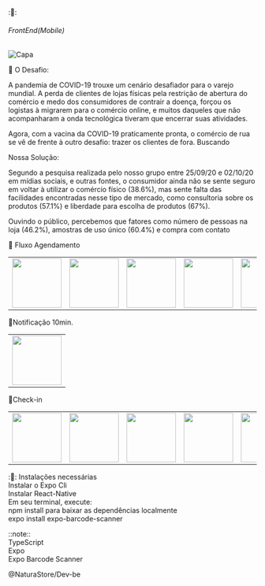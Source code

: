 
::rocket::
###### FrontEnd(Mobile)

![Capa](https://user-images.githubusercontent.com/57687300/95137284-a2d3a900-075f-11eb-86d4-b9fc38494a39.jpg)

:rotating_light: O Desafio:

A pandemia de COVID-19 trouxe um cenário desafiador para o varejo mundial. A perda de clientes de lojas físicas pela restrição de abertura do comércio e medo dos consumidores de contrair a doença, forçou os logistas à migrarem para o comércio online, e muitos daqueles que não acompanharam a onda tecnológica tiveram que encerrar suas atividades.

Agora, com a vacina da COVID-19 praticamente pronta, o comércio de rua se vê de frente à outro desafio: trazer os clientes de fora. Buscando


Nossa Solução: 

Segundo a pesquisa realizada pelo nosso grupo entre 25/09/20 e 02/10/20 em mídias sociais, e outras fontes, o consumidor ainda não se sente seguro em voltar à utilizar o comércio físico (38.6%), mas sente falta das facilidades encontradas nesse tipo de mercado, como consultoria sobre os produtos (57.1%) e liberdade para escolha de produtos (67%).

Ouvindo o público, percebemos que fatores como número de pessoas na loja (46.2%), amostras de uso único (60.4%) e compra com contato 


:hammer: Fluxo Agendamento

<table>
<td><img src="https://user-images.githubusercontent.com/57687300/95137887-ef6bb400-0760-11eb-8abd-7ede70c53735.png" width="100"></td>
<td><img src="https://user-images.githubusercontent.com/57687300/95137893-f09ce100-0760-11eb-843b-bad40cf4bd8c.png" width="100"></td>
<td><img src="https://user-images.githubusercontent.com/57687300/95137898-f2ff3b00-0760-11eb-9baa-000d7a507fa0.png" width="100"></td>
<td><img src="https://user-images.githubusercontent.com/57687300/95137901-f397d180-0760-11eb-80ce-d2a637d0a44f.png" width="100"></td>
<td><img src="https://user-images.githubusercontent.com/57687300/95137902-f4306800-0760-11eb-8619-b7ad554bab50.png" width="100"></td>
<td><img src="https://user-images.githubusercontent.com/57687300/95137903-f4c8fe80-0760-11eb-878a-cc2d48d67021.png" width="100"></td>
<td><img src="https://user-images.githubusercontent.com/57687300/95137905-f5619500-0760-11eb-8081-ab1199f7b791.png" width="100"></td>
<td><img src="https://user-images.githubusercontent.com/57687300/95137906-f5619500-0760-11eb-902b-31e92a0c0ab4.png" width="100"></td>
</table>

:bookmark:Notificação 10min.
<table>
<td><img src="https://user-images.githubusercontent.com/57687300/95138683-b5031680-0762-11eb-8c36-ef3acb7a41e0.png" width="100"></td>
</table>


:memo:Check-in
<table>
<td><img src="https://user-images.githubusercontent.com/57687300/95137923-feeafd00-0760-11eb-8e76-ca3a7f37ea75.png" width="100"></td>
<td><img src="https://user-images.githubusercontent.com/57687300/95137924-feeafd00-0760-11eb-87b0-a5da661ade99.png" width="100"></td>
<td><img src="https://user-images.githubusercontent.com/57687300/95137925-ff839380-0760-11eb-9a0f-4f25c99d04a4.png" width="100"></td>
<td><img src="https://user-images.githubusercontent.com/57687300/95137927-001c2a00-0761-11eb-96ec-b8fa429a9a0b.png" width="100"></td>
<td><img src="https://user-images.githubusercontent.com/57687300/95137927-001c2a00-0761-11eb-96ec-b8fa429a9a0b.png" width="100"></td>
<td><img src="https://user-images.githubusercontent.com/57687300/95137930-001c2a00-0761-11eb-8fc6-9392e497a9a0.png" width="100"></td>
<td><img src="https://user-images.githubusercontent.com/57687300/95137934-00b4c080-0761-11eb-932a-8c7b8eb40121.png" width="100"></td>
<td><img src="https://user-images.githubusercontent.com/57687300/95137936-00b4c080-0761-11eb-9877-e5959930d5ab.png" width="100"></td>
<td><img src="https://user-images.githubusercontent.com/57687300/95137939-014d5700-0761-11eb-91d3-f3c6553075e3.png" width="100"></td>
</table>


::rocket:: Instalações necessárias
<br/>Instalar o Expo Cli
<br/>Instalar React-Native 
<br/>Em seu terminal, execute:
<br/>npm install para baixar as dependências localmente
<br/>expo install expo-barcode-scanner

::note::
<br/>TypeScript
<br/>Expo
<br/>Expo Barcode Scanner

@NaturaStore/Dev-be


